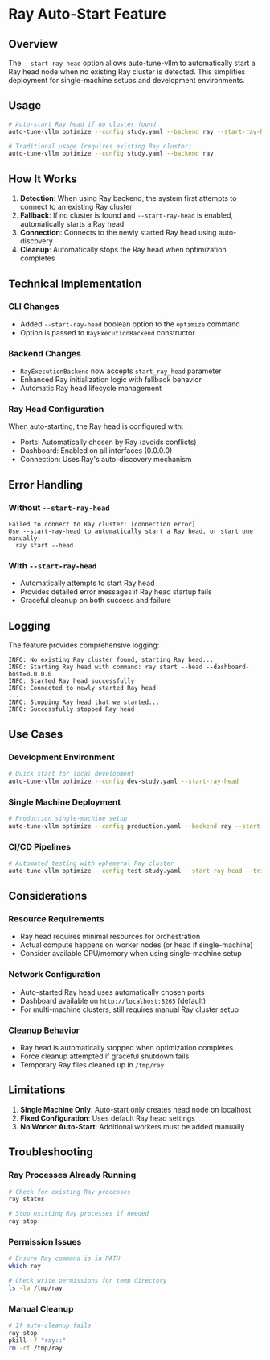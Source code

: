 # Ray Auto-Start Feature

## Overview

The `--start-ray-head` option allows auto-tune-vllm to automatically start a Ray head node when no existing Ray cluster is detected. This simplifies deployment for single-machine setups and development environments.

## Usage

```bash
# Auto-start Ray head if no cluster found
auto-tune-vllm optimize --config study.yaml --backend ray --start-ray-head

# Traditional usage (requires existing Ray cluster)
auto-tune-vllm optimize --config study.yaml --backend ray
```

## How It Works

1. **Detection**: When using Ray backend, the system first attempts to connect to an existing Ray cluster
2. **Fallback**: If no cluster is found and `--start-ray-head` is enabled, automatically starts a Ray head
3. **Connection**: Connects to the newly started Ray head using auto-discovery
4. **Cleanup**: Automatically stops the Ray head when optimization completes

## Technical Implementation

### CLI Changes
- Added `--start-ray-head` boolean option to the `optimize` command
- Option is passed to `RayExecutionBackend` constructor

### Backend Changes
- `RayExecutionBackend` now accepts `start_ray_head` parameter
- Enhanced Ray initialization logic with fallback behavior
- Automatic Ray head lifecycle management

### Ray Head Configuration
When auto-starting, the Ray head is configured with:
- Ports: Automatically chosen by Ray (avoids conflicts)
- Dashboard: Enabled on all interfaces (0.0.0.0)
- Connection: Uses Ray's auto-discovery mechanism

## Error Handling

### Without `--start-ray-head`
```
Failed to connect to Ray cluster: [connection error]
Use --start-ray-head to automatically start a Ray head, or start one manually:
  ray start --head
```

### With `--start-ray-head`
- Automatically attempts to start Ray head
- Provides detailed error messages if Ray head startup fails
- Graceful cleanup on both success and failure

## Logging

The feature provides comprehensive logging:
```
INFO: No existing Ray cluster found, starting Ray head...
INFO: Starting Ray head with command: ray start --head --dashboard-host=0.0.0.0
INFO: Started Ray head successfully
INFO: Connected to newly started Ray head
...
INFO: Stopping Ray head that we started...
INFO: Successfully stopped Ray head
```

## Use Cases

### Development Environment
```bash
# Quick start for local development
auto-tune-vllm optimize --config dev-study.yaml --start-ray-head
```

### Single Machine Deployment
```bash
# Production single-machine setup
auto-tune-vllm optimize --config production.yaml --backend ray --start-ray-head
```

### CI/CD Pipelines
```bash
# Automated testing with ephemeral Ray cluster
auto-tune-vllm optimize --config test-study.yaml --start-ray-head --trials 5
```

## Considerations

### Resource Requirements
- Ray head requires minimal resources for orchestration
- Actual compute happens on worker nodes (or head if single-machine)
- Consider available CPU/memory when using single-machine setup

### Network Configuration
- Auto-started Ray head uses automatically chosen ports
- Dashboard available on `http://localhost:8265` (default)
- For multi-machine clusters, still requires manual Ray cluster setup

### Cleanup Behavior
- Ray head is automatically stopped when optimization completes
- Force cleanup attempted if graceful shutdown fails
- Temporary Ray files cleaned up in `/tmp/ray`

## Limitations

1. **Single Machine Only**: Auto-start only creates head node on localhost
2. **Fixed Configuration**: Uses default Ray head settings
3. **No Worker Auto-Start**: Additional workers must be added manually

## Troubleshooting

### Ray Processes Already Running
```bash
# Check for existing Ray processes
ray status

# Stop existing Ray processes if needed
ray stop
```

### Permission Issues
```bash
# Ensure Ray command is in PATH
which ray

# Check write permissions for temp directory
ls -la /tmp/ray
```

### Manual Cleanup
```bash
# If auto-cleanup fails
ray stop
pkill -f "ray::"
rm -rf /tmp/ray
```
